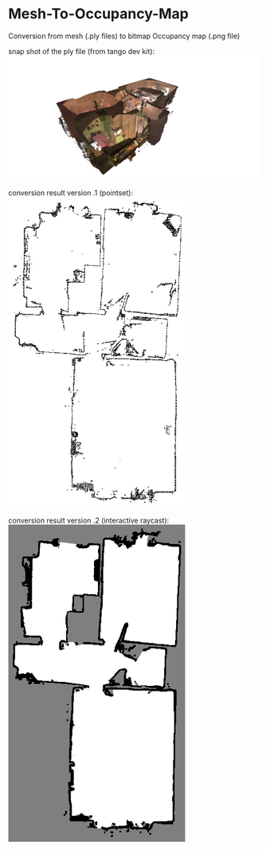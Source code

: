 # Mesh-To-Occupancy-Map
Conversion from mesh (.ply files) to bitmap Occupancy map (.png file)

snap shot of the ply file (from tango dev kit):  
![mesh_snapshot](https://github.com/saeedghsh/Mesh-To-Occupancy-Map/blob/master/examples/mesh_snapshot.png)

conversion result version .1 (pointset):  
![ogm_v.1](https://github.com/saeedghsh/Mesh-To-Occupancy-Map/blob/master/examples/20170131163311_.png)

conversion result version .2 (interactive raycast):  
![ogm_v.2](https://github.com/saeedghsh/Mesh-To-Occupancy-Map/blob/master/examples/20170131163311.png)
